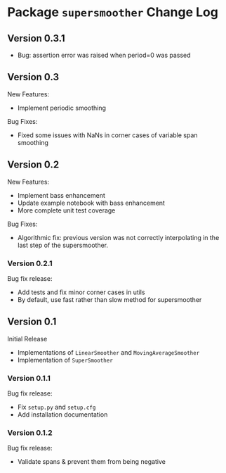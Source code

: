 # Package ``supersmoother`` Change Log

## Version 0.3.1

- Bug: assertion error was raised when period=0 was passed

## Version 0.3

New Features:

- Implement periodic smoothing

Bug Fixes:

- Fixed some issues with NaNs in corner cases of variable span smoothing

## Version 0.2

New Features:

- Implement bass enhancement
- Update example notebook with bass enhancement
- More complete unit test coverage

Bug Fixes:

- Algorithmic fix: previous version was not correctly interpolating in the last step of the supersmoother.

### Version 0.2.1

Bug fix release:

- Add tests and fix minor corner cases in utils
- By default, use fast rather than slow method for supersmoother


## Version 0.1

Initial Release

- Implementations of ``LinearSmoother`` and ``MovingAverageSmoother``
- Implementation of ``SuperSmoother``

### Version 0.1.1

Bug fix release:

- Fix ``setup.py`` and ``setup.cfg``
- Add installation documentation

### Version 0.1.2

Bug fix release:

- Validate spans & prevent them from being negative